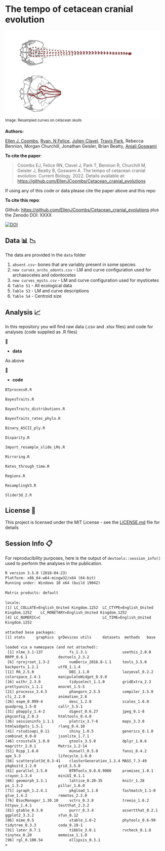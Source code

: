 
# The tempo of cetacean cranial evolution



![Resampledcurves](Resampledcurves.JPG)
<sup>Image: Resampled curves on cetacean skulls </sup>


__Authors:__

[Ellen J. Coombs](mailto:ellen.coombs.14@ucl.ac.uk), 
[Ryan. N Felice](https://github.com/rnfelice), 
[Julien Clavel](https://github.com/JClavel), 
[Travis Park](https://github.com/travispark), 
Rebecca Bennion, Morgan Churchill, 
Jonathan Geisler, 
Brian Beatty, 
[Anjali Goswami](https://github.com/anjgoswami)


__To cite the paper__: 

>Coombs EJ, Felice RN, Clavel J, Park T, Bennion R, Churchill M, Geisler J, Beatty B, Goswami A. The tempo of cetacean cranial evolution. Current Biology. 2022.
Details available at: https://github.com/EllenJCoombs/Cetacean_cranial_evolutions

If using any of this code or data please cite the paper above and this repo

__To cite this repo__: 

Github: https://github.com/EllenJCoombs/Cetacean_cranial_evolutions plus the Zenodo DOI: XXXX

[![DOI](https://zenodo.org/badge/DOI/10.5281/zenodo.3893943.svg)](https://doi.org/10.5281/zenodo.3893943)


## Data :bar_chart: :chart_with_downwards_trend: 

The data are provided in the `data` folder
1. `absent.csv`- bones that are variably present in some species 
2. `new curves_archs_odonts.csv` - LM and curve configuration used for archaeocetes and odontocetes 
3. `new curves_mysts.csv` - LM and curve configuration used for mysticetes 
4. `Table S1` - All ecological data 
5. `Table S3` - LM and curve descriptions 
6. `Table S4` - Centroid size


## Analysis :chart_with_upwards_trend:
In this repository you will find raw data (.csv and .xlsx files) and code for analyses (code supplied as .R files)

 :file_folder:
* **data**

As above 

 :file_folder:
* **code**

`BTprocessR.R`

`BayesTraits.R`

`BayesTraits_distributions.R`

`BayesTraits_rates_phylo.R`

`Binary_ASCII_ply.R`

`Disparity.R`

`Import_resample_slide_LMs.R`

`Mirroring.R`

`Rates_through_time.R`

`Regions.R`

`ResamplingV3.R`

`Slider3d_2.R`


## License :page_with_curl:
This project is licensed under the MIT License - see the [LICENSE.md](https://github.com/EllenJCoombs/Cetacean_cranial_evolution/blob/main/LICENSE) file for details

## Session Info :clipboard:
For reproducibility purposes, here is the output of `devtools::session_info()` used to perform the analyses in the publication. 

```{r}
R version 3.5.0 (2018-04-23)
Platform: x86_64-w64-mingw32/x64 (64-bit)
Running under: Windows 10 x64 (build 19042)

Matrix products: default

locale:
[1] LC_COLLATE=English_United Kingdom.1252  LC_CTYPE=English_United Kingdom.1252    LC_MONETARY=English_United Kingdom.1252
[4] LC_NUMERIC=C                            LC_TIME=English_United Kingdom.1252    

attached base packages:
[1] stats     graphics  grDevices utils     datasets  methods   base     

loaded via a namespace (and not attached):
 [1] nlme_3.1-137            fs_1.3.1                usethis_2.0.0           RRPP_0.6.1              devtools_2.3.2         
 [6] rprojroot_1.3-2         numDeriv_2016.8-1.1     tools_3.5.0             backports_1.2.1         utf8_1.1.4             
[11] R6_2.5.0                DBI_1.1.0               lazyeval_0.2.2          colorspace_1.4-1        manipulateWidget_0.9.0 
[16] withr_2.3.0             tidyselect_1.1.0        gridExtra_2.3           prettyunits_1.1.1       mnormt_1.5-5           
[21] processx_3.4.5          phangorn_2.5.5          compiler_3.5.0          cli_2.2.0               animation_2.6          
[26] expm_0.999-4            desc_1.2.0              scales_1.0.0            quadprog_1.5-8          callr_3.5.1            
[31] pbapply_1.4-2           digest_0.6.27           jpeg_0.1-8              pkgconfig_2.0.3         htmltools_0.4.0        
[36] sessioninfo_1.1.1       plotrix_3.7-6           maps_3.3.0              htmlwidgets_1.5.1       rlang_0.4.10           
[41] rstudioapi_0.11         shiny_1.0.5             generics_0.1.0          combinat_0.0-8          jsonlite_1.7.1         
[46] crosstalk_1.0.0         gtools_3.5.0            dplyr_1.0.6             magrittr_2.0.1          Matrix_1.2-14          
[51] Rcpp_1.0.6              munsell_0.5.0           fansi_0.4.2             ape_5.3                 lifecycle_1.0.0        
[56] scatterplot3d_0.3-41    clusterGeneration_1.3.4 MASS_7.3-49             pkgbuild_1.2.0          grid_3.5.0             
[61] parallel_3.5.0          BTRTools_0.0.0.9000     promises_1.0.1          crayon_1.3.4            miniUI_0.1.1           
[66] geomorph_3.3.1          lattice_0.20-35         knitr_1.28              ps_1.3.2                pillar_1.6.0           
[71] igraph_1.2.4.1          pkgload_1.1.0           fastmatch_1.1-0         glue_1.4.2              remotes_2.2.0          
[76] BiocManager_1.30.10     vctrs_0.3.8             treeio_1.6.2            httpuv_1.4.1            testthat_2.3.2         
[81] gtable_0.3.0            purrr_0.3.4             assertthat_0.2.1        ggplot2_3.3.2           xfun_0.12              
[86] mime_0.5                xtable_1.8-2            phytools_0.6-99         tidytree_0.3.3          coda_0.19-1            
[91] later_0.7.1             tibble_3.0.1            rvcheck_0.1.8           tinytex_0.20            memoise_1.1.0          
[96] rgl_0.100.54            ellipsis_0.3.1         
> 
```
